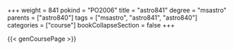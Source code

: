 +++
weight = 841
pokind = "PO2006"
title = "astro841"
degree = "msastro"
parents = ["astro840"]
tags = ["msastro", "astro841", "astro840"]
categories = ["course"]
bookCollapseSection = false
+++

{{< genCoursePage >}}

